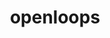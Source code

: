 ---
title: "openloops"
layout: cache
categories: [package, develop]
meta: {"compilers": ["gcc@=11.4.0"], "num_specs": 5, "num_specs_by_stack": {"hep": 5, "root": 5}, "oss": ["ubuntu22.04"], "platforms": ["linux"], "stacks": ["hep", "root"], "targets": ["x86_64_v3"], "versions": ["2.1.4"]}
spec_details: [{"compiler": "gcc@=11.4.0", "hash": "77e5jzlkkz3jasiwkvgfsqmb4mbncxhn", "os": "ubuntu22.04", "platform": "linux", "size": "-", "stacks": ["hep", "root"], "target": "x86_64_v3", "variants": ["build_system=generic", "+compile_extra", "num_jobs=1", "processes=eett,eevvjj,ppllj,tbw"], "versions": ["2.1.4"]}, {"compiler": "gcc@=11.4.0", "hash": "jb67x2fgasevuifqn7vil3du3mbtswcf", "os": "ubuntu22.04", "platform": "linux", "size": "-", "stacks": ["hep", "root"], "target": "x86_64_v3", "variants": ["build_system=generic", "+compile_extra", "num_jobs=1", "processes=eett,eevvjj,ppllj,tbw"], "versions": ["2.1.4"]}, {"compiler": "gcc@=11.4.0", "hash": "mbzcbdwujp4i3kmr2mgpz4dnpzc7vcxy", "os": "ubuntu22.04", "platform": "linux", "size": "-", "stacks": ["hep", "root"], "target": "x86_64_v3", "variants": ["build_system=generic", "+compile_extra", "num_jobs=1", "processes=eett,eevvjj,ppllj,tbw"], "versions": ["2.1.4"]}, {"compiler": "gcc@=11.4.0", "hash": "uklrzckzqlg64pw3hqwoo2slii2a3f5j", "os": "ubuntu22.04", "platform": "linux", "size": "-", "stacks": ["hep", "root"], "target": "x86_64_v3", "variants": ["build_system=generic", "+compile_extra", "num_jobs=1", "processes=eett,eevvjj,ppllj,tbw"], "versions": ["2.1.4"]}, {"compiler": "gcc@=11.4.0", "hash": "x5fup2gkeqbkophpc4bo74oonaye6r35", "os": "ubuntu22.04", "platform": "linux", "size": "-", "stacks": ["hep", "root"], "target": "x86_64_v3", "variants": ["build_system=generic", "+compile_extra", "num_jobs=1", "processes=eett,eevvjj,ppllj,tbw"], "versions": ["2.1.4"]}]
---